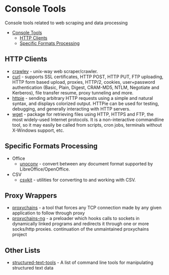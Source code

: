 # Console Tools

Console tools related to web scraping and data processing

* [Console Tools](#console-tools)
    * [HTTP Clients](#http-clients)
    * [Specific Formats Processing](#specific-formats-processing)

## HTTP Clients
 * [crawley](https://github.com/s0rg/crawley) - unix-way web scraper/crawler.
 * [curl](https://github.com/bagder/curl) - supports SSL certificates, HTTP POST, HTTP PUT, FTP uploading, HTTP form based upload, proxies, HTTP/2, cookies, user+password authentication (Basic, Plain, Digest, CRAM-MD5, NTLM, Negotiate and Kerberos), file transfer resume, proxy tunneling and more.
 * [httpie](https://github.com/jkbrzt/httpie) - sending arbitrary HTTP requests using a simple and natural syntax, and displays colorized output. HTTPie can be used for testing, debugging, and generally interacting with HTTP servers.
 * [wget](http://www.gnu.org/software/wget/) - package for retrieving files using HTTP, HTTPS and FTP, the most widely-used Internet protocols. It is a non-interactive commandline tool, so it may easily be called from scripts, cron jobs, terminals without X-Windows support, etc.

## Specific Formats Processing

* Office
   * [unoconv](https://github.com/dagwieers/unoconv) - convert between any document format supported by LibreOffice/OpenOffice.
* CSV
    * [csvkit](https://github.com/onyxfish/csvkit) - utilities for converting to and working with CSV.

## Proxy Wrappers
* [proxychains](https://github.com/haad/proxychains) - a tool that forces any TCP connection made by any given application to follow through proxy
* [proxychains-ng](https://github.com/rofl0r/proxychains-ng) - a preloader which hooks calls to sockets in dynamically linked programs and redirects it through one or more socks/http proxies. continuation of the unmaintained proxychains project

## Other Lists

* [structured-text-tools](https://github.com/dbohdan/structured-text-tools) - A list of command line tools for manipulating structured text data
